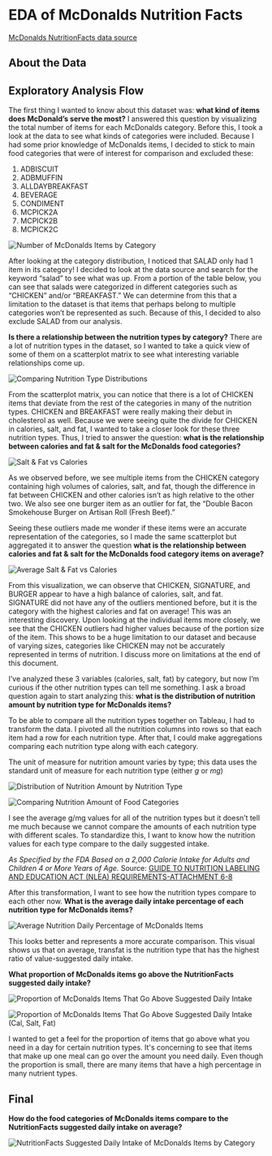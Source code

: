 # EDA of McDonalds Nutrition Facts

[McDonalds NutritionFacts data source](https://github.com/pffy/data-mcdonalds-nutritionfacts)

## About the Data

## Exploratory Analysis Flow

The first thing I wanted to know about this dataset was: **what kind of items does McDonald’s serve the most?** I answered this question by visualizing the total number of items for each McDonalds category. Before this, I took a look at the data to see what kinds of categories were included. Because I had some prior knowledge of McDonalds items, I decided to stick to main food categories that were of interest for comparison and excluded these:

1. ADBISCUIT
2. ADBMUFFIN
3. ALLDAYBREAKFAST
4. BEVERAGE
5. CONDIMENT
6. MCPICK2A
7. MCPICK2B
8. MCPICK2C

![Number of McDonalds Items by Category](imgs/Sheet1.png)

After looking at the category distribution, I noticed that SALAD only had 1 item in its category! I decided to look at the data source and search for the keyword “salad” to see what was up. From a portion of the table below, you can see that salads were categorized in different categories such as “CHICKEN” and/or “BREAKFAST.” We can determine from this that a limitation to the dataset is that items that perhaps belong to multiple categories won’t be represented as such. Because of this, I decided to also exclude SALAD from our analysis.

**Is there a relationship between the nutrition types by category?** There are a lot of nutrition types in the dataset, so I wanted to take a quick view of some of them on a scatterplot matrix to see what interesting variable relationships come up.

![Comparing Nutrition Type Distributions](imgs/Sheet2.png)

From the scatterplot matrix, you can notice that there is a lot of CHICKEN items that deviate from the rest of the categories in many of the nutrition types. CHICKEN and BREAKFAST were really making their debut in cholesterol as well. Because we were seeing quite the divide for CHICKEN in calories, salt, and fat, I wanted to take a closer look for these three nutrition types. Thus, I tried to answer the question: **what is the relationship between calories and fat & salt for the McDonalds food categories?**

![Salt & Fat vs Calories](imgs/Sheet3.png)

As we observed before, we see multiple items from the CHICKEN category containing high volumes of calories, salt, and fat, though the difference in fat between CHICKEN and other calories isn’t as high relative to the other two. We also see one burger item as an outlier for fat, the “Double Bacon Smokehouse Burger on Artisan Roll (Fresh Beef).”

Seeing these outliers made me wonder if these items were an accurate representation of the categories, so I made the same scatterplot but aggregated it to answer the question **what is the relationship between calories and fat & salt for the McDonalds food category items on average?**

![Average Salt & Fat vs Calories](imgs/Sheet4.png)

From this visualization, we can observe that CHICKEN, SIGNATURE, and BURGER appear to have a high balance of calories, salt, and fat. SIGNATURE did not have any of the outliers mentioned before, but it is the category with the highest calories and fat on average! This was an interesting discovery. Upon looking at the individual items more closely, we see that the CHICKEN outliers had higher values because of the portion size of the item. This shows to be a huge limitation to our dataset and because of varying sizes, categories like CHICKEN may not be accurately represented in terms of nutrition. I discuss more on limitations at the end of this document.

I’ve analyzed these 3 variables (calories, salt, fat) by category, but now I’m curious if the other nutrition types can tell me something. I ask a broad question again to start analyzing this: **what is the distribution of nutrition amount by nutrition type for McDonalds items?**

To be able to compare all the nutrition types together on Tableau, I had to transform the data. I pivoted all the nutrition columns into rows so that each item had a row for each nutrition type. After that, I could make aggregations comparing each nutrition type along with each category.

The unit of measure for nutrition amount varies by type; this data uses the standard unit of measure for each nutrition type (either *g* or *mg*)

![Distribution of Nutrition Amount by Nutrition Type](imgs/Sheet5.png)

![Comparing Nutrition Amount of Food Categories](imgs/Sheet6.png)

I see the average g/mg values for all of the nutrition types but it doesn’t tell me much because we cannot compare the amounts of each nutrition type with different scales. To standardize this, I want to know how the nutrition values for each type compare to the daily suggested intake.

*As Specified by the FDA Based on a 2,000 Calorie Intake for Adults and Children 4 or More Years of Age.* Source: [GUIDE TO NUTRITION LABELING AND EDUCATION ACT (NLEA) REQUIREMENTS-ATTACHMENT 6-8](https://www.fda.gov/ICECI/Inspections/%20%20%20%20%20%20%20%20%20%20%20%20%20%20%20%20%20%20%20%20%20%20%20%20%20%20InspectionGuides/ucm114098.htm#ATTACHMENT_8)

After this transformation, I want to see how the nutrition types compare to each other now. **What is the average daily intake percentage of each nutrition type for McDonalds items?**

![Average Nutrition Daily Percentage of McDonalds Items](imgs/Sheet7.png)

This looks better and represents a more accurate comparison. This visual shows us that on average, transfat is the nutrition type that has the highest ratio of value-suggested daily intake.

**What proportion of McDonalds items go above the NutritionFacts suggested daily intake?**

![Proportion of McDonalds Items That Go Above Suggested Daily Intake](imgs/Sheet8.png)

![Proportion of McDonalds Items That Go Above Suggested Daily Intake (Cal, Salt, Fat)](imgs/Sheet9.png)

I wanted to get a feel for the proportion of items that go above what you need in a day for certain nutrition types. It's concerning to see that items that make up one meal can go over the amount you need daily. Even though the proportion is small, there are many items that have a high percentage in many nutrient types.


## Final

**How do the food categories of McDonalds items compare to the NutritionFacts suggested daily intake on average?**

![NutritionFacts Suggested Daily Intake of McDonalds Items by Category](imgs/Final.png)